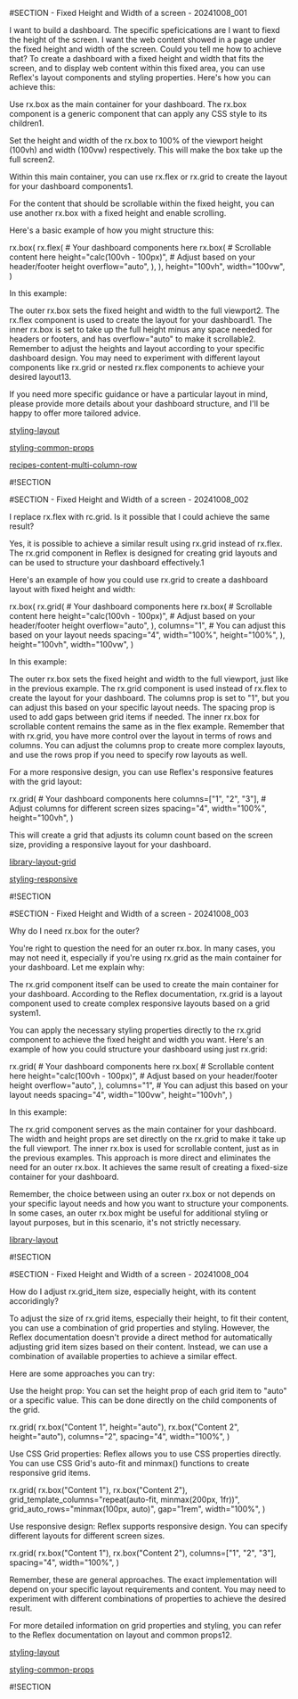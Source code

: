 
#SECTION - Fixed Height and Width of a screen - 20241008_001

I want to build a dashboard.
The specific speficications are I want to fiexd the height of the screen.
I want the web content showed in a page under the fixed height and width of the screen.
Could you tell me how to achieve that?
To create a dashboard with a fixed height and width that fits the screen, and to display web content within this fixed area, you can use Reflex's layout components and styling properties. Here's how you can achieve this:

Use rx.box as the main container for your dashboard. The rx.box component is a generic component that can apply any CSS style to its children1.

Set the height and width of the rx.box to 100% of the viewport height (100vh) and width (100vw) respectively. This will make the box take up the full screen2.

Within this main container, you can use rx.flex or rx.grid to create the layout for your dashboard components1.

For the content that should be scrollable within the fixed height, you can use another rx.box with a fixed height and enable scrolling.

Here's a basic example of how you might structure this:

rx.box(
    rx.flex(
        # Your dashboard components here
        rx.box(
            # Scrollable content here
            height="calc(100vh - 100px)",  # Adjust based on your header/footer height
            overflow="auto",
        ),
    ),
    height="100vh",
    width="100vw",
)

In this example:

The outer rx.box sets the fixed height and width to the full viewport2.
The rx.flex component is used to create the layout for your dashboard1.
The inner rx.box is set to take up the full height minus any space needed for headers or footers, and has overflow="auto" to make it scrollable2.
Remember to adjust the heights and layout according to your specific dashboard design. You may need to experiment with different layout components like rx.grid or nested rx.flex components to achieve your desired layout13.

If you need more specific guidance or have a particular layout in mind, please provide more details about your dashboard structure, and I'll be happy to offer more tailored advice.


[styling-layout](https://reflex.dev/docs/styling/layout/)

[styling-common-props](https://reflex.dev/docs/styling/common-props/)

[recipes-content-multi-column-row](https://reflex.dev/docs/recipes/content/multi-column-row/)

#!SECTION



#SECTION - Fixed Height and Width of a screen - 20241008_002

I replace rx.flex with rc.grid.
Is it possible that I could achieve the same result?

Yes, it is possible to achieve a similar result using rx.grid instead of rx.flex. The rx.grid component in Reflex is designed for creating grid layouts and can be used to structure your dashboard effectively.1

Here's an example of how you could use rx.grid to create a dashboard layout with fixed height and width:

rx.box(
    rx.grid(
        # Your dashboard components here
        rx.box(
            # Scrollable content here
            height="calc(100vh - 100px)",  # Adjust based on your header/footer height
            overflow="auto",
        ),
        columns="1",  # You can adjust this based on your layout needs
        spacing="4",
        width="100%",
        height="100%",
    ),
    height="100vh",
    width="100vw",
)

In this example:

The outer rx.box sets the fixed height and width to the full viewport, just like in the previous example.
The rx.grid component is used instead of rx.flex to create the layout for your dashboard.
The columns prop is set to "1", but you can adjust this based on your specific layout needs.
The spacing prop is used to add gaps between grid items if needed.
The inner rx.box for scrollable content remains the same as in the flex example.
Remember that with rx.grid, you have more control over the layout in terms of rows and columns. You can adjust the columns prop to create more complex layouts, and use the rows prop if you need to specify row layouts as well.

For a more responsive design, you can use Reflex's responsive features with the grid layout:

rx.grid(
    # Your dashboard components here
    columns=["1", "2", "3"],  # Adjust columns for different screen sizes
    spacing="4",
    width="100%",
    height="100vh",
)

This will create a grid that adjusts its column count based on the screen size, providing a responsive layout for your dashboard.

[library-layout-grid](https://reflex.dev/docs/library/layout/grid/)

[styling-responsive](https://reflex.dev/docs/styling/responsive/)

#!SECTION



#SECTION - Fixed Height and Width of a screen - 20241008_003

Why do I need rx.box for the outer?

You're right to question the need for an outer rx.box. In many cases, you may not need it, especially if you're using rx.grid as the main container for your dashboard. Let me explain why:

The rx.grid component itself can be used to create the main container for your dashboard. According to the Reflex documentation, rx.grid is a layout component used to create complex responsive layouts based on a grid system1.

You can apply the necessary styling properties directly to the rx.grid component to achieve the fixed height and width you want. Here's an example of how you could structure your dashboard using just rx.grid:

rx.grid(
    # Your dashboard components here
    rx.box(
        # Scrollable content here
        height="calc(100vh - 100px)",  # Adjust based on your header/footer height
        overflow="auto",
    ),
    columns="1",  # You can adjust this based on your layout needs
    spacing="4",
    width="100vw",
    height="100vh",
)

In this example:

The rx.grid component serves as the main container for your dashboard.
The width and height props are set directly on the rx.grid to make it take up the full viewport.
The inner rx.box is used for scrollable content, just as in the previous examples.
This approach is more direct and eliminates the need for an outer rx.box. It achieves the same result of creating a fixed-size container for your dashboard.

Remember, the choice between using an outer rx.box or not depends on your specific layout needs and how you want to structure your components. In some cases, an outer rx.box might be useful for additional styling or layout purposes, but in this scenario, it's not strictly necessary.

[library-layout](https://reflex.dev/docs/library/layout/)

#!SECTION



#SECTION - Fixed Height and Width of a screen - 20241008_004

How do I adjust rx.grid_item size, especially height, with its content accoridingly?

To adjust the size of rx.grid items, especially their height, to fit their content, you can use a combination of grid properties and styling. However, the Reflex documentation doesn't provide a direct method for automatically adjusting grid item sizes based on their content. Instead, we can use a combination of available properties to achieve a similar effect.

Here are some approaches you can try:

Use the height prop: You can set the height prop of each grid item to "auto" or a specific value. This can be done directly on the child components of the grid.

rx.grid(
    rx.box("Content 1", height="auto"),
    rx.box("Content 2", height="auto"),
    columns="2",
    spacing="4",
    width="100%",
)

Use CSS Grid properties: Reflex allows you to use CSS properties directly. You can use CSS Grid's auto-fit and minmax() functions to create responsive grid items.

rx.grid(
    rx.box("Content 1"),
    rx.box("Content 2"),
    grid_template_columns="repeat(auto-fit, minmax(200px, 1fr))",
    grid_auto_rows="minmax(100px, auto)",
    gap="1rem",
    width="100%",
)

Use responsive design: Reflex supports responsive design. You can specify different layouts for different screen sizes.

rx.grid(
    rx.box("Content 1"),
    rx.box("Content 2"),
    columns=["1", "2", "3"],
    spacing="4",
    width="100%",
)

Remember, these are general approaches. The exact implementation will depend on your specific layout requirements and content. You may need to experiment with different combinations of properties to achieve the desired result.

For more detailed information on grid properties and styling, you can refer to the Reflex documentation on layout and common props12.

[styling-layout](https://reflex.dev/docs/styling/layout/)

[styling-common-props](https://reflex.dev/docs/styling/common-props/)

#!SECTION